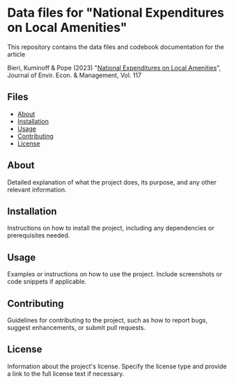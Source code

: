 # Data files for "National Expenditures on Local Amenities"

This repository contains the data files and codebook documentation for the article

Bieri, Kuminoff & Pope (2023) "[National Expenditures on Local Amenities](https://doi.org/10.1016/j.jeem.2022.102717)", Journal of Envir. Econ. & Management, Vol. 117



## Files

- [About](#about)
- [Installation](#installation)
- [Usage](#usage)
- [Contributing](#contributing)
- [License](#license)

## About

Detailed explanation of what the project does, its purpose, and any other relevant information.

## Installation

Instructions on how to install the project, including any dependencies or prerequisites needed.

## Usage

Examples or instructions on how to use the project. Include screenshots or code snippets if applicable.

## Contributing

Guidelines for contributing to the project, such as how to report bugs, suggest enhancements, or submit pull requests.

## License

Information about the project's license. Specify the license type and provide a link to the full license text if necessary.
